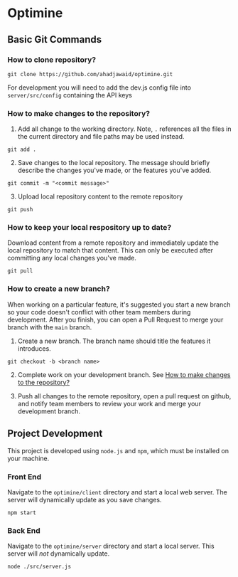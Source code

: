 # Optimine

## Basic Git Commands

### How to clone repository?

```shell
git clone https://github.com/ahadjawaid/optimine.git
```

For development you will need to add the dev.js config file into ```server/src/config``` containing the API keys

### How to make changes to the repository?

1. Add all change to the working directory. Note, `.` references all the files in the current directory and file paths may be used instead.
```shell
git add .
```

2. Save changes to the local repository. The message should briefly describe the changes you've made, or the features you've added.
```shell
git commit -m "<commit message>"
```

3. Upload local repository content to the remote repository
```shell 
git push
```

### How to keep your local respository up to date?

Download content from a remote repository and immediately update the local repository to match that content. This can only be executed after committing any local changes you've made.

```shell
git pull
```

### How to create a new branch?

When working on a particular feature, it's suggested you start a new branch so your code doesn't conflict with other team members during development. After you finish, you can open a Pull Request to merge your branch with the `main` branch.

1. Create a new branch. The branch name should title the features it introduces.
```shell
git checkout -b <branch name>
```

2. Complete work on your development branch. See [How to make changes to the repository?](#how-to-make-changes-to-the-repository)

3. Push all changes to the remote repository, open a pull request on github, and notify team members to review your work and merge your development branch.

## Project Development

This project is developed using `node.js` and `npm`, which must be installed on your machine.

### Front End
Navigate to the `optimine/client` directory and start a local web server. The server will dynamically update as you save changes.
```shell
npm start
```

### Back End
Navigate to the `optimine/server` directory and start a local server. This server will *not* dynamically update.
```shell
node ./src/server.js
```
